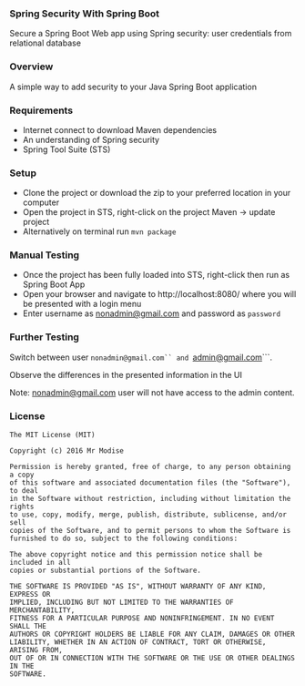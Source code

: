 ### Spring Security With Spring Boot
Secure a Spring Boot Web app using Spring security: user credentials from relational database

### Overview
A simple way to add security to your Java Spring Boot application

### Requirements
- Internet connect to download Maven dependencies
- An understanding of Spring security
- Spring Tool Suite (STS)

### Setup
- Clone the project or download the zip to your preferred location in your computer
- Open the project in STS, right-click on the project Maven -> update project
- Alternatively on terminal run ```mvn package```

### Manual Testing
- Once the project has been fully loaded into STS, right-click then run as Spring Boot App
- Open your browser and navigate to http://localhost:8080/ where you will be presented with a login menu
- Enter username as nonadmin@gmail.com and password as ``password``


### Further Testing

Switch between user ```nonadmin@gmail.com`` and ```admin@gmail.com```.

Observe the differences in the presented information in the UI

Note: nonadmin@gmail.com user will not have access to the admin content.


### License
```
The MIT License (MIT)

Copyright (c) 2016 Mr Modise

Permission is hereby granted, free of charge, to any person obtaining a copy
of this software and associated documentation files (the "Software"), to deal
in the Software without restriction, including without limitation the rights
to use, copy, modify, merge, publish, distribute, sublicense, and/or sell
copies of the Software, and to permit persons to whom the Software is
furnished to do so, subject to the following conditions:

The above copyright notice and this permission notice shall be included in all
copies or substantial portions of the Software.

THE SOFTWARE IS PROVIDED "AS IS", WITHOUT WARRANTY OF ANY KIND, EXPRESS OR
IMPLIED, INCLUDING BUT NOT LIMITED TO THE WARRANTIES OF MERCHANTABILITY,
FITNESS FOR A PARTICULAR PURPOSE AND NONINFRINGEMENT. IN NO EVENT SHALL THE
AUTHORS OR COPYRIGHT HOLDERS BE LIABLE FOR ANY CLAIM, DAMAGES OR OTHER
LIABILITY, WHETHER IN AN ACTION OF CONTRACT, TORT OR OTHERWISE, ARISING FROM,
OUT OF OR IN CONNECTION WITH THE SOFTWARE OR THE USE OR OTHER DEALINGS IN THE
SOFTWARE.
```
